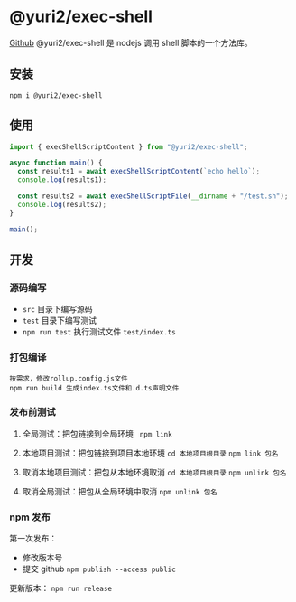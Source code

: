 # @yuri2/exec-shell

[Github](https://github.com/yuri2peter/npm-exec-shell)
@yuri2/exec-shell 是 nodejs 调用 shell 脚本的一个方法库。

## 安装

`npm i @yuri2/exec-shell`

## 使用

```ts
import { execShellScriptContent } from "@yuri2/exec-shell";

async function main() {
  const results1 = await execShellScriptContent(`echo hello`);
  console.log(results1);

  const results2 = await execShellScriptFile(__dirname + "/test.sh");
  console.log(results2);
}

main();
```

## 开发

### 源码编写

- `src` 目录下编写源码
- `test` 目录下编写测试
- `npm run test` 执行测试文件 `test/index.ts`

### 打包编译

```
按需求，修改rollup.config.js文件
npm run build 生成index.ts文件和.d.ts声明文件
```

### 发布前测试

1. 全局测试：把包链接到全局环境
   ` npm link`

2. 本地项目测试：把包链接到项目本地环境
   `cd 本地项目根目录`
   `npm link 包名`

3. 取消本地项目测试：把包从本地环境取消
   `cd 本地项目根目录`
   `npm unlink 包名`

4. 取消全局测试：把包从全局环境中取消
   `npm unlink 包名`

### npm 发布

第一次发布：

- 修改版本号
- 提交 github
  `npm publish --access public`

更新版本：
`npm run release`
